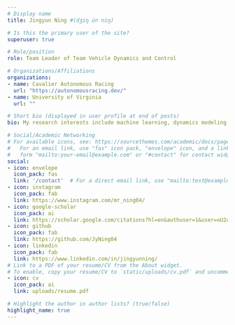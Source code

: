 ```yaml
---
# Display name
title: Jingyun Ning #(dʒɪŋ ün niŋ)

# Is this the primary user of the site?
superuser: true

# Role/position
role: Team Leader of Team Vehicle Dynamics and Control

# Organizations/Affiliations
organizations:
- name: Cavalier Autonomous Racing
  url: "https://autonomousracing.dev/"
- name: University of Virginia
  url: ""

# Short bio (displayed in user profile at end of posts)
bio: My research interests include machine learning, dynamics modeling, learning-based control and optimal control strategies.

# Social/Academic Networking
# For available icons, see: https://sourcethemes.com/academic/docs/page-builder/#icons
#   For an email link, use "fas" icon pack, "envelope" icon, and a link in the
#   form "mailto:your-email@example.com" or "#contact" for contact widget.
social:
- icon: envelope
  icon_pack: fas
  link: '/contact'  # For a direct email link, use "mailto:test@example.org".
- icon: instagram
  icon_pack: fab
  link: https://www.instagram.com/mr_ning04/
- icon: google-scholar
  icon_pack: ai
  link: https://scholar.google.com/citations?hl=en&authuser=1&user=oU2oH-cAAAAJ
- icon: github
  icon_pack: fab
  link: https://github.com/JyNing04
- icon: linkedin
  icon_pack: fab
  link: https://www.linkedin.com/in/jingyunning/
# Link to a PDF of your resume/CV from the About widget.
# To enable, copy your resume/CV to `static/uploads/cv.pdf` and uncomment the lines below.
- icon: cv
  icon_pack: ai
  link: uploads/resume.pdf

# Highlight the author in author lists? (true/false)
highlight_name: true
---
```

